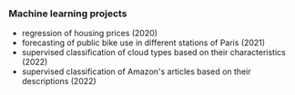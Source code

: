 ### Machine learning projects  
- regression of housing prices (2020)  
- forecasting of public bike use in different stations of Paris (2021)  
- supervised classification of cloud types based on their characteristics (2022)  
- supervised classification of Amazon's articles based on their descriptions (2022)  